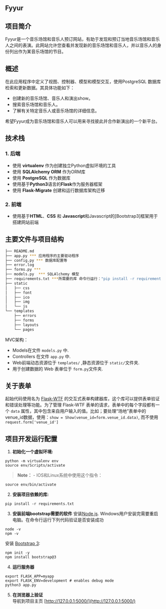 Fyyur
-----

## 项目简介
Fyyur是一个音乐场馆和音乐人预订网站，有助于发现和预订当地音乐场馆和音乐人之间的表演。此网站允许您查看并发现新的音乐场馆和音乐人，并以音乐人的身份列出作为某音乐场馆的节目。


## 概述

在此应用程序中定义了视图、控制器、模型和模型交互，使用PostgreSQL 数据库检索和更新数据。其具体功能如下：

* 创建新的音乐场馆、音乐人和演出show。
* 搜索音乐场馆和音乐人。
* 了解有关特定音乐人或音乐场馆的详细信息。

希望Fyyur成为音乐场馆和音乐人可以用来寻找彼此并合作新演出的一个新平台。

## 技术栈

### 1. 后端
 * 使用 **virtualenv** 作为创建独立Python虚拟环境的工具
 * 使用 **SQLAlchemy ORM** 作为ORM库
 * 使用 **PostgreSQL** 作为数据库
 * 使用基于**Python3**语言的**Flask**作为服务器框架
 * 使用 **Flask-Migrate** 创建和运行数据库架构迁移

### 2. 前端
 * 使用基于**HTML**、**CSS** 和 **Javascript**和Javascript的[Bootstrap3]框架用于搭建网站前端
 

## 主要文件与项目结构

  ```sh
  ├── README.md
  ├── app.py *** 应用程序的主要驱动程序 
  ├── config.py *** 数据库配置等
  ├── error.log
  ├── forms.py *** 
  ├── models.py  *** SQLAlchemy 模型
  ├── requirements.txt ***所需要的库 命令行运行："pip install -r requirements.txt"
  ├── static
  │   ├── css 
  │   ├── font
  │   ├── ico
  │   ├── img
  │   └── js
  └── templates
      ├── errors
      ├── forms
      ├── layouts
      └── pages
  ```

MVC架构：
* Models在文件 `models.py` 中.
* Controllers 在文件 `app.py` 中.
* Web前端动态资源位于 `templates/` ,静态资源位于 `static/`文件夹.
* 用于创建数据的 Web 表单位于 `form.py`文件夹.


## 关于表单
起始代码使用名为 [Flask-WTF](https://flask-wtf.readthedocs.io/) 的交互式表单构建器库，这个库可以提供表单验证和错误处理等功能。为了管理 Flask-WTF 表单的请求，表单中的每个字段都有一个 `data` 属性，其中包含来自用户输入的值。比如；要处理“场地”表单中的venue_id数据，使用：`show = Show(venue_id=form.venue_id.data)`, 而不使用 `request.form['venue_id']`


## 项目开发运行配置
1. **初始化一个虚拟环境:**
```
python -m virtualenv env
source env/Scripts/activate
```
>**Note：** - IOS和Linux系统中使用这个指令：
```
source env/bin/activate
```

2. **安装项目依赖的库:**
```
pip install -r requirements.txt
```
3. **安装前端bootstrap需要的软件**
安装[Node.js](https://nodejs.org/en/download/). Windows用户安装完需要重启电脑。在命令行运行下列代码验证是否安装成功
```
node -v
npm -v
```
安装 [Bootstrap 3](https://getbootstrap.com/docs/3.3/getting-started/):
```
npm init -y
npm install bootstrap@3
```

4. **运行服务器**
```
export FLASK_APP=myapp
export FLASK_ENV=development # enables debug mode
python3 app.py
```

5. **在浏览器上验证**<br>
导航到项目主页 [http://127.0.0.1:5000/](http://127.0.0.1:5000/) 

